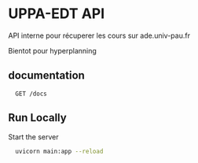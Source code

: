 
# UPPA-EDT API

API interne pour récuperer les cours sur ade.univ-pau.fr

Bientot pour hyperplanning



## documentation

```http
  GET /docs
```




## Run Locally

Start the server

```bash
  uvicorn main:app --reload
```

